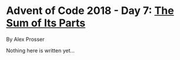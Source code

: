 # Advent of Code 2018 - Day 7: [The Sum of Its Parts](https://adventofcode.com/2018/day/7)
By Alex Prosser

Nothing here is written yet...